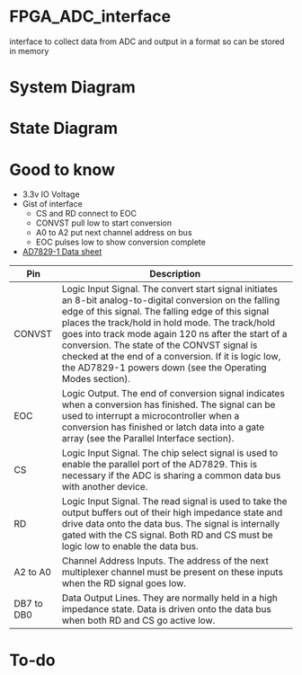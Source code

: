 # FPGA_ADC_interface
interface to collect data from ADC and output in a format so can be stored in memory

# System Diagram

# State Diagram

# Good to know
- 3.3v IO Voltage
- Gist of interface
  - CS and RD connect to EOC
  - CONVST pull low to start conversion
  - A0 to A2 put next channel address on bus
  - EOC pulses low to show conversion complete
- [AD7829-1 Data sheet](https://www.analog.com/media/en/technical-documentation/data-sheets/AD7829-1.pdf)

| Pin | Description |
| ------ | ------ |
| CONVST | Logic Input Signal. The convert start signal initiates an 8-bit analog-to-digital conversion on the falling edge of this signal. The falling edge of this signal places the track/hold in hold mode. The track/hold goes into track mode again 120 ns after the start of a conversion. The state of the CONVST signal is checked at the end of a conversion. If it is logic low, the AD7829-1 powers down (see the Operating Modes section). |
| EOC | Logic Output. The end of conversion signal indicates when a conversion has finished. The signal can be used to interrupt a microcontroller when a conversion has finished or latch data into a gate array (see the Parallel Interface section). |
| CS | Logic Input Signal. The chip select signal is used to enable the parallel port of the AD7829. This is necessary if the ADC is sharing a common data bus with another device. |
| RD | Logic Input Signal. The read signal is used to take the output buffers out of their high impedance state and drive data onto the data bus. The signal is internally gated with the CS signal. Both RD and CS must be logic low to enable the data bus. |
| A2 to A0 | Channel Address Inputs. The address of the next multiplexer channel must be present on these inputs when the RD signal goes low. |
| DB7 to DB0 | Data Output Lines. They are normally held in a high impedance state. Data is driven onto the data bus when both RD and CS go active low. |

# To-do

